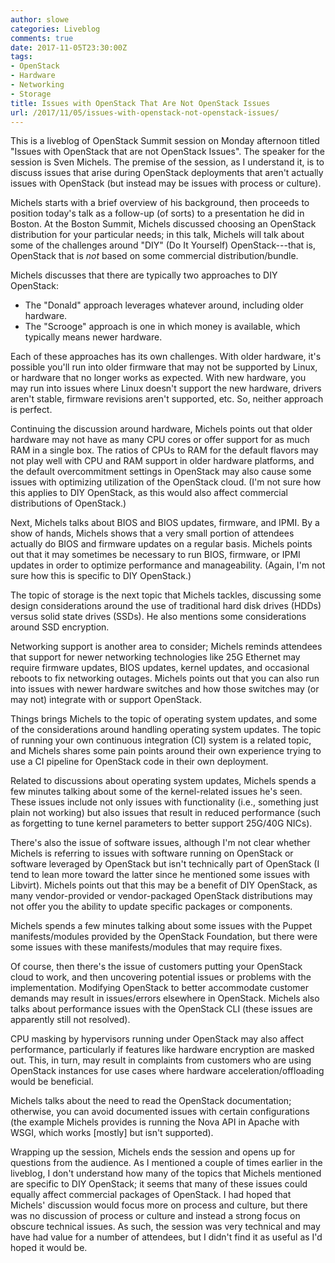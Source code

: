 ```yaml
---
author: slowe
categories: Liveblog
comments: true
date: 2017-11-05T23:30:00Z
tags:
- OpenStack
- Hardware
- Networking
- Storage
title: Issues with OpenStack That Are Not OpenStack Issues
url: /2017/11/05/issues-with-openstack-not-openstack-issues/
---
```


This is a liveblog of OpenStack Summit session on Monday afternoon titled "Issues with OpenStack that are not OpenStack Issues". The speaker for the session is Sven Michels. The premise of the session, as I understand it, is to discuss issues that arise during OpenStack deployments that aren't actually issues with OpenStack (but instead may be issues with process or culture).<!--more-->

Michels starts with a brief overview of his background, then proceeds to position today's talk as a follow-up (of sorts) to a presentation he did in Boston. At the Boston Summit, Michels discussed choosing an OpenStack distribution for your particular needs; in this talk, Michels will talk about some of the challenges around "DIY" (Do It Yourself) OpenStack---that is, OpenStack that is _not_ based on some commercial distribution/bundle.

Michels discusses that there are typically two approaches to DIY OpenStack:

* The "Donald" approach leverages whatever around, including older hardware.
* The "Scrooge" approach is one in which money is available, which typically means newer hardware.

Each of these approaches has its own challenges. With older hardware, it's possible you'll run into older firmware that may not be supported by Linux, or hardware that no longer works as expected. With new hardware, you may run into issues where Linux doesn't support the new hardware, drivers aren't stable, firmware revisions aren't supported, etc. So, neither approach is perfect.

Continuing the discussion around hardware, Michels points out that older hardware may not have as many CPU cores or offer support for as much RAM in a single box. The ratios of CPUs to RAM for the default flavors may not play well with CPU and RAM support in older hardware platforms, and the default overcommitment settings in OpenStack may also cause some issues with optimizing utilization of the OpenStack cloud. (I'm not sure how this applies to DIY OpenStack, as this would also affect commercial distributions of OpenStack.)

Next, Michels talks about BIOS and BIOS updates, firmware, and IPMI. By a show of hands, Michels shows that a very small portion of attendees actually do BIOS and firmware updates on a regular basis. Michels points out that it may sometimes be necessary to run BIOS, firmware, or IPMI updates in order to optimize performance and manageability. (Again, I'm not sure how this is specific to DIY OpenStack.)

The topic of storage is the next topic that Michels tackles, discussing some design considerations around the use of traditional hard disk drives (HDDs) versus solid state drives (SSDs). He also mentions some considerations around SSD encryption.

Networking support is another area to consider; Michels reminds attendees that support for newer networking technologies like 25G Ethernet may require firmware updates, BIOS updates, kernel updates, and occasional reboots to fix networking outages. Michels points out that you can also run into issues with newer hardware switches and how those switches may (or may not) integrate with or support OpenStack.

Things brings Michels to the topic of operating system updates, and some of the considerations around handling operating system updates. The topic of running your own continuous integration (CI) system is a related topic, and Michels shares some pain points around their own experience trying to use a CI pipeline for OpenStack code in their own deployment.

Related to discussions about operating system updates, Michels spends a few minutes talking about some of the kernel-related issues he's seen. These issues include not only issues with functionality (i.e., something just plain not working) but also issues that result in reduced performance (such as forgetting to tune kernel parameters to better support 25G/40G NICs).

There's also the issue of software issues, although I'm not clear whether Michels is referring to issues with software running on OpenStack or software leveraged by OpenStack but isn't technically part of OpenStack (I tend to lean more toward the latter since he mentioned some issues with Libvirt). Michels points out that this may be a benefit of DIY OpenStack, as many vendor-provided or vendor-packaged OpenStack distributions may not offer you the ability to update specific packages or components.

Michels spends a few minutes talking about some issues with the Puppet manifests/modules provided by the OpenStack Foundation, but there were some issues with these manifests/modules that may require fixes.

Of course, then there's the issue of customers putting your OpenStack cloud to work, and then uncovering potential issues or problems with the implementation. Modifying OpenStack to better accommodate customer demands may result in issues/errors elsewhere in OpenStack. Michels also talks about performance issues with the OpenStack CLI (these issues are apparently still not resolved).

CPU masking by hypervisors running under OpenStack may also affect performance, particularly if features like hardware encryption are masked out. This, in turn, may result in complaints from customers who are using OpenStack instances for use cases where hardware acceleration/offloading would be beneficial.

Michels talks about the need to read the OpenStack documentation; otherwise, you can avoid documented issues with certain configurations (the example Michels provides is running the Nova API in Apache with WSGI, which works [mostly] but isn't supported).

Wrapping up the session, Michels ends the session and opens up for questions from the audience. As I mentioned a couple of times earlier in the liveblog, I don't understand how many of the topics that Michels mentioned are specific to DIY OpenStack; it seems that many of these issues could equally affect commercial packages of OpenStack. I had hoped that Michels' discussion would focus more on process and culture, but there was no discussion of process or culture and instead a strong focus on obscure technical issues. As such, the session was very technical and may have had value for a number of attendees, but I didn't find it as useful as I'd hoped it would be.
